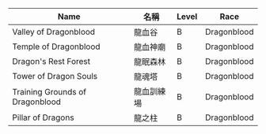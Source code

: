 | Name                               | 名稱             | Level | Race        |
|------------------------------------|------------------|-------|-------------|
| Valley of Dragonblood              | 龍血谷           | B     | Dragonblood |
| Temple of Dragonblood              | 龍血神廟         | B     | Dragonblood |
| Dragon's Rest Forest               | 龍眠森林         | B     | Dragonblood |
| Tower of Dragon Souls              | 龍魂塔           | B     | Dragonblood |
| Training Grounds of Dragonblood    | 龍血訓練場       | B     | Dragonblood |
| Pillar of Dragons                  | 龍之柱           | B     | Dragonblood |
